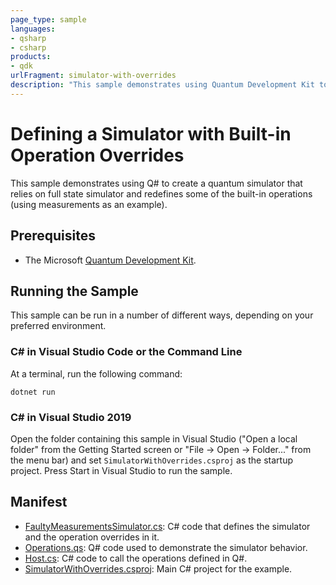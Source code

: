 ```yaml
---
page_type: sample
languages:
- qsharp
- csharp
products:
- qdk
urlFragment: simulator-with-overrides
description: "This sample demonstrates using Quantum Development Kit to create a quantum simulator that relies on full state simulator and redefines some of the built-in operations (measurements)."
---
```


# Defining a Simulator with Built-in Operation Overrides

This sample demonstrates using Q# to create a quantum simulator that relies on full state simulator and redefines some of the built-in operations (using measurements as an example).

## Prerequisites

- The Microsoft [Quantum Development Kit](https://docs.microsoft.com/azure/quantum/install-overview-qdk/).

## Running the Sample

This sample can be run in a number of different ways, depending on your preferred environment.

### C# in Visual Studio Code or the Command Line

At a terminal, run the following command:

```dotnetcli
dotnet run
```

### C# in Visual Studio 2019

Open the folder containing this sample in Visual Studio ("Open a local folder" from the Getting Started screen or "File → Open → Folder..." from the menu bar) and set `SimulatorWithOverrides.csproj` as the startup project.
Press Start in Visual Studio to run the sample.

## Manifest

- [FaultyMeasurementsSimulator.cs](https://github.com/microsoft/Quantum/blob/main/samples/runtime/simulator-with-overrides/FaultyMeasurementsSimulator.cs): C# code that defines the simulator and the operation overrides in it.
- [Operations.qs](https://github.com/microsoft/Quantum/blob/main/samples/runtime/simulator-with-overrides/Operations.qs): Q# code used to demonstrate the simulator behavior.
- [Host.cs](https://github.com/microsoft/Quantum/blob/main/samples/runtime/simulator-with-overrides/Host.cs): C# code to call the operations defined in Q#.
- [SimulatorWithOverrides.csproj](./SimulatorWithOverrides.csproj): Main C# project for the example.
